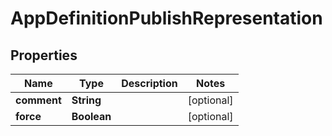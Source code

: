 
# AppDefinitionPublishRepresentation

## Properties
Name | Type | Description | Notes
------------ | ------------- | ------------- | -------------
**comment** | **String** |  |  [optional]
**force** | **Boolean** |  |  [optional]



